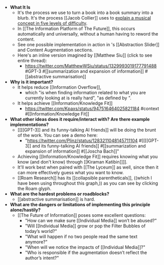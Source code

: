 - **What It Is**
    - It's the process we use to turn a book into a book summary into a blurb. It's the process [[Jacob Collier]] uses to [explain a musical concept in five levels of difficulty](https://www.youtube.com/watch?v=eRkgK4jfi6M&list=PL_ssQmxKjCrT7muPsy7NiOJq1I5VyaiYl&index=165).
    - In [[The Information Platform of The Future]], this occurs automatically and universally, without a human having to reword the content.
    - See one possible implementation in action in 's [[Abstraction Slider]] and Content Augmentation sections.
    - Here's an inline version imagined by [[Matthew Siu]] (click to see entire thread):
        - https://twitter.com/MatthewWSiu/status/1329993019177791488 #GPT-3  #[[summarization and expansion of information]] #[[abstractive summarisation]]
- **Why is it important?**
    - It helps reduce [[Information Overflow]],
        - which "is when finding information related to what you are currently looking at is really hard", "as defined by ".
    - It helps achieve [[Information/Knowledge Fit]]
        - https://twitter.com/Kpaxs/status/947516464025821184 #context #[[Information/Knowledge Fit]]
- **What other ideas does it require/interact with? Are there example implementations?**
    - [[[[GPT-3]] and its funny-talking AI friends]] will be doing the brunt of the work. You can see a demo here:
        - "https://twitter.com/Plinz/status/1283211048145711104 #[[[[GPT-3]] and its funny-talking AI friends]] #[[summarization and expansion of information]] #[[Joscha Bach]]"
    - Achieving [[Information/Knowledge Fit]] requires knowing what you know (and don't know) through [[Kiraman Katibin]]]].
    - It'll work best when paired with [[The Lyceum]] as well, since then it can more effectively guess what you want to know.
    - [[Roam Research]] has its [[collapsible parentheticals]], ((which I have been using throughout this graph,)) as you can see by clicking the Roam glyph.
- **What are the hardest problems or roadblocks?**
    - [[abstractive summarisation]] is hard.
- **What are the dangers or limitations of implementing this principle alone/hastily?**
    - [[The Future of Information]] poses some excellent questions:
        - "How can we make sure [[Individual Media]] won’t be abused?"
        - "Will [[Individual Media]] grow or pop the Filter Bubbles of today’s world?"
        - "What will happen if no two people read the same text anymore?"
        - "When will we notice the impacts of [[Individual Media]]?"
        - "Who is responsible if the augmentation doesn’t reflect the author’s intent?"
